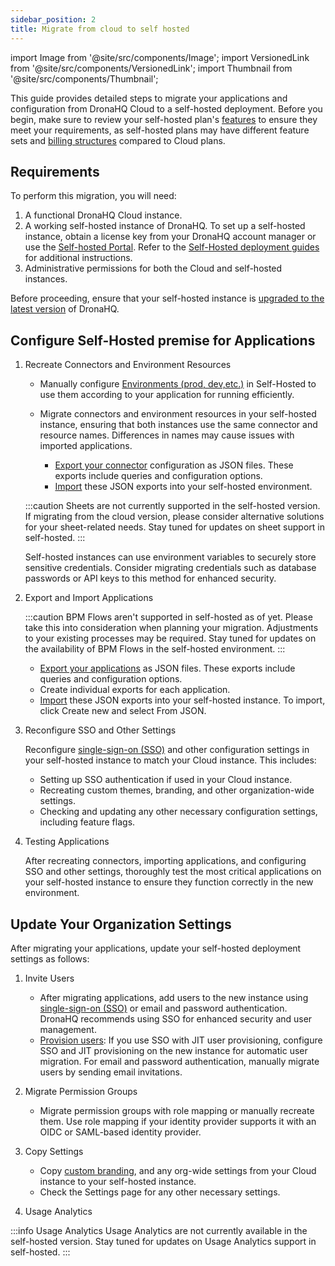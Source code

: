 ```yaml
---
sidebar_position: 2
title: Migrate from cloud to self hosted
---
```

import Image from '@site/src/components/Image';
import VersionedLink from '@site/src/components/VersionedLink';
import Thumbnail from '@site/src/components/Thumbnail';

This guide provides detailed steps to migrate your applications and configuration from DronaHQ Cloud to a self-hosted deployment. Before you begin, make sure to review your self-hosted plan's [features](https://www.dronahq.com/pricing/) to ensure they meet your requirements, as self-hosted plans may have different feature sets and [billing structures](../../../org-management/billing/) compared to Cloud plans.

## Requirements

To perform this migration, you will need:

1. A functional DronaHQ Cloud instance.
2. A working self-hosted instance of DronaHQ. To set up a self-hosted instance, obtain a license key from your DronaHQ account manager or use the [Self-hosted Portal](https://www.dronahq.com/self-hosted/). Refer to the [Self-Hosted deployment guides](.././readme.md) for additional instructions.
3. Administrative permissions for both the Cloud and self-hosted instances.


Before proceeding, ensure that your self-hosted instance is [upgraded to the latest version](../../update-dronahq-to-latest/) of DronaHQ. 

## Configure Self-Hosted premise for Applications

1. Recreate Connectors and Environment Resources

   - Manually configure [Environments (prod, dev,etc.)](http://localhost:3000/binding-data/data-queries/connector-library/#environments) in Self-Hosted to use them according to your application for running efficiently.
   
   - Migrate connectors and environment resources in your self-hosted instance, ensuring that both instances use the same connector and resource names. Differences in names may cause issues with imported applications.
      - [Export your connector](../../../datasource-concepts/migrating-between-accounts/#export) configuration as JSON files. These exports include queries and configuration options. 
      - [Import](../../../datasource-concepts/migrating-between-accounts/#import) these JSON exports into your self-hosted environment. 

   
   :::caution
   Sheets are not currently supported in the self-hosted version. If migrating from the cloud version, please consider alternative solutions for your sheet-related needs. Stay tuned for updates on sheet support in self-hosted.
   :::

   Self-hosted instances can use environment variables to securely store sensitive credentials. Consider migrating credentials such as database passwords or API keys to this method for enhanced security.


2. Export and Import Applications 

   :::caution 
   BPM Flows aren't supported in self-hosted as of yet. Please take this into consideration when planning your migration. Adjustments to your existing processes may be required. Stay tuned for updates on the availability of BPM Flows in the self-hosted environment.
   :::

   - [Export your applications](../../../building-apps-concepts/migrating-apps-between-accounts/#export-application) as JSON files. These exports include queries and configuration options.
   - Create individual exports for each application.
   - [Import](../../../building-apps-concepts/migrating-apps-between-accounts/#import-application) these JSON exports into your self-hosted instance. To import, click Create new and select From JSON.

3. Reconfigure SSO and Other Settings

   Reconfigure [single-sign-on (SSO)](../../../sso/configuring-sso-with-saml) and other configuration settings in your self-hosted instance to match your Cloud instance. This includes:

   - Setting up SSO authentication if used in your Cloud instance.
   - Recreating custom themes, branding, and other organization-wide settings.
   - Checking and updating any other necessary configuration settings, including feature flags.

4. Testing Applications

   After recreating connectors, importing applications, and configuring SSO and other settings, thoroughly test the most critical applications on your self-hosted instance to ensure they function correctly in the new environment.


## Update Your Organization Settings

After migrating your applications, update your self-hosted deployment settings as follows:

1. Invite Users

   - After migrating applications, add users to the new instance using [single-sign-on (SSO)](../../../sso/configuring-sso-with-saml) or email and password authentication. DronaHQ recommends using SSO for enhanced security and user management.
   - [Provision users](../../../user-management/adding-users-to-your-account/): If you use SSO with JIT user provisioning, configure SSO and JIT provisioning on the new instance for automatic user migration. For email and password authentication, manually migrate users by sending email invitations.

2. Migrate Permission Groups

   - Migrate permission groups with role mapping or manually recreate them. Use role mapping if your identity provider supports it with an OIDC or SAML-based identity provider.

3. Copy Settings

   - Copy [custom branding](../../../org-management/set-up-branding/), and any org-wide settings from your Cloud instance to your self-hosted instance.
   - Check the Settings page for any other necessary settings.

4. Usage Analytics

  :::info Usage Analytics
   Usage Analytics are not currently available in the self-hosted version. Stay tuned for updates on Usage Analytics support in self-hosted.
   :::
